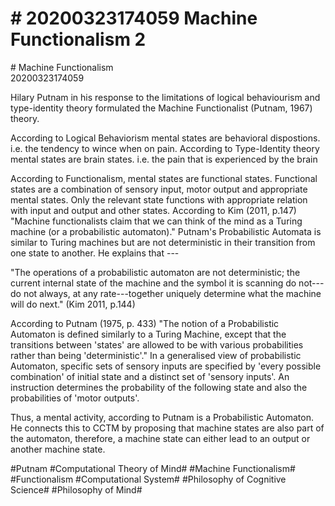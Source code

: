 # \# 20200323174059 Machine Functionalism 2

\# Machine Functionalism\
20200323174059

Hilary Putnam in his response to the limitations of logical behaviourism and type-identity theory formulated the Machine Functionalist (Putnam, 1967) theory.

According to Logical Behaviorism mental states are behavioral dispostions. i.e. the tendency to wince when on pain. According to Type-Identity theory mental states are brain states. i.e. the pain that is experienced by the brain

According to Functionalism, mental states are functional states. Functional states are a combination of sensory input, motor output and appropriate mental states. Only the relevant state functions with appropriate relation with input and output and other states. According to Kim (2011, p.147) "Machine functionalists claim that we can think of the mind as a Turing machine (or a probabilistic automaton)." Putnam\'s Probabilistic Automata is similar to Turing machines but are not deterministic in their transition from one state to another. He explains that ---

"The operations of a probabilistic automaton are not deterministic; the current internal state of the machine and the symbol it is scanning do not---do not always, at any rate---together uniquely determine what the machine will do next." (Kim 2011, p.144)

According to Putnam (1975, p. 433) "The notion of a Probabilistic Automaton is defined similarly to a Turing Machine, except that the transitions between \'states\' are allowed to be with various probabilities rather than being \'deterministic'." In a generalised view of probabilistic Automaton, specific sets of sensory inputs are specified by 'every possible combination' of initial state and a distinct set of 'sensory inputs'. An instruction determines the probability of the following state and also the probabilities of 'motor outputs'.

Thus, a mental activity, according to Putnam is a Probabilistic Automaton. He connects this to CCTM by proposing that machine states are also part of the automaton, therefore, a machine state can either lead to an output or another machine state.

\#Putnam \#Computational Theory of Mind\# \#Machine Functionalism\# \#Functionalism \#Computational System\# \#Philosophy of Cognitive Science\# \#Philosophy of Mind\#
